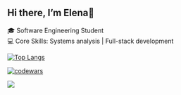 ## Hi there, I’m Elena👋

🎓 Software Engineering Student </br>
💻 Core Skills: Systems analysis | Full-stack development

[![Top Langs](https://github-readme-stats.vercel.app/api/top-langs/?username=ElenaDanchenko&layout=compact)](https://github.com/anuraghazra/github-readme-stats)

[![codewars](https://www.codewars.com/users/ElenaDanchenko/badges/small)](https://www.codewars.com/users/ElenaDanchenko) 

![](https://komarev.com/ghpvc/?username=ElenaDanchenko)



<!--
**ElenaDanchenko/ElenaDanchenko** is a ✨ _special_ ✨ repository because its `README.md` (this file) appears on your GitHub profile.

Here are some ideas to get you started:

- 🔭 I’m currently working on ...
- 🌱 I’m currently learning ...
- 👯 I’m looking to collaborate on ...
- 🤔 I’m looking for help with ...
- 💬 Ask me about ...
- 📫 How to reach me: ...
- 😄 Pronouns: ...
- ⚡ Fun fact: ...
-->
